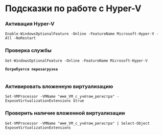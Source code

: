 # Подсказки по работе с Hyper-V

### Активация Hyper-V
```posh
Enable-WindowsOptionalFeature -Online -FeatureName Microsoft-Hyper-V -All -NoRestart
```
### Проверка службы
```posh
Get-WindowsOptionalFeature -Online -FeatureName Microsoft-Hyper-V
```
**```Потребуется перезагрузка```**


#
### Активировать вложенную виртуализацию
```posh
Set-VMProcessor -VMName "имя_VM_с_учётом_регистра" -ExposeVirtualizationExtensions $true
```
### Проверить наличие вложенной виртуализации
```posh
Get-VMProcessor -VMName "имя_VM_с_учётом_регистра" | Select-Object ExposeVirtualizationExtensions
```

